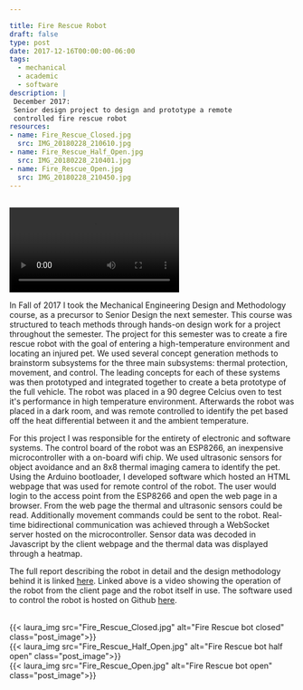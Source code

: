 ```yaml
---

title: Fire Rescue Robot 
draft: false
type: post
date: 2017-12-16T00:00:00-06:00
tags:
  - mechanical
  - academic
  - software
description: |
 December 2017:
 Senior design project to design and prototype a remote
 controlled fire rescue robot
resources:
- name: Fire_Rescue_Closed.jpg
  src: IMG_20180228_210610.jpg
- name: Fire_Rescue_Half_Open.jpg
  src: IMG_20180228_210401.jpg
- name: Fire_Rescue_Open.jpg
  src: IMG_20180228_210450.jpg
---
```


<!--
<br>
<img class="img-responsive center_img" style="max-width: 75%" src="/img/back right view.png">
<br>
-->
<br>
<video class="post_image"  src="/img/fire-rescue.webm" type="video/webm" controls autoplay loop>
Sorry, your browser doesn't support embedded videos, 
but don't worry, you can <a href="/img/fire-rescue.webm">download it</a>
and watch it with your favorite video player!
</video>
<br>

In Fall of 2017 I took the Mechanical Engineering Design and Methodology course,
as a precursor to Senior Design the next semester. This course was structured to
teach methods through hands-on design work for a project throughout the
semester. The project for this semester was to create a fire rescue robot with
the goal of entering a high-temperature environment and locating an injured
pet. We used several concept generation methods to brainstorm subsystems for the
three main subsystems: thermal protection, movement, and control. The leading
concepts for each of these systems was then prototyped and integrated together
to create a beta prototype of the full vehicle. The robot was placed in a 90
degree Celcius oven to test it's performance in high temperature environment.
Afterwards the robot was placed in a dark room, and was remote controlled to
identify the pet based off the heat differential between it and the ambient
temperature.

For this project I was responsible for the entirety of electronic and software
systems. The control board of the robot was an ESP8266, an inexpensive
microcontroller with a on-board wifi chip. We used ultrasonic sensors for object
avoidance and an 8x8 thermal imaging camera to identify the pet. Using the
Arduino bootloader, I developed software which hosted an HTML webpage that was
used for remote control of the robot. The user would login to the access point
from the ESP8266 and open the web page in a browser. From the web page the
thermal and ultrasonic sensors could be read. Additionally movement commands
could be sent to the robot. Real-time bidirectional communication was achieved
through a WebSocket server hosted on the microcontroller. Sensor data was
decoded in Javascript by the client webpage and the thermal data was displayed
through a heatmap. 

The full report describing the robot in detail and the design methodology behind
it is linked [here](/assets/img/ME_366J_Final-Report.pdf).
Linked above is a video showing the operation of the
robot from the client page and the robot itself in use. The software used to
control the robot is hosted on Github
[here](https://github.com/josephvoss/ME-366J_Fire-Rescue/).

<br>
{{< laura_img src="Fire_Rescue_Closed.jpg" alt="Fire Rescue bot closed" class="post_image">}}
<br>
{{< laura_img src="Fire_Rescue_Half_Open.jpg" alt="Fire Rescue bot half open" class="post_image">}}
<br>
{{< laura_img src="Fire_Rescue_Open.jpg" alt="Fire Rescue bot open" class="post_image">}}
<br>

<!--
<br>
<img class="img-responsive center_img" src="/img/Full_car.jpg">
<br>
-->
